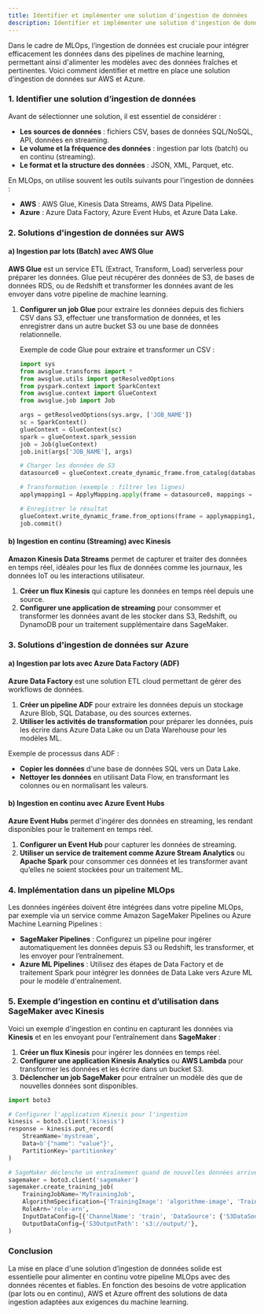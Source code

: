 ```yaml
---
title: Identifier et implémenter une solution d'ingestion de données
description: Identifier et implémenter une solution d'ingestion de données
---
```


Dans le cadre de MLOps, l’ingestion de données est cruciale pour intégrer efficacement les données dans des pipelines de machine learning, permettant ainsi d'alimenter les modèles avec des données fraîches et pertinentes. Voici comment identifier et mettre en place une solution d’ingestion de données sur AWS et Azure.

### 1. **Identifier une solution d’ingestion de données**

Avant de sélectionner une solution, il est essentiel de considérer :

- **Les sources de données** : fichiers CSV, bases de données SQL/NoSQL, API, données en streaming.
- **Le volume et la fréquence des données** : ingestion par lots (batch) ou en continu (streaming).
- **Le format et la structure des données** : JSON, XML, Parquet, etc.

En MLOps, on utilise souvent les outils suivants pour l’ingestion de données :

- **AWS** : AWS Glue, Kinesis Data Streams, AWS Data Pipeline.
- **Azure** : Azure Data Factory, Azure Event Hubs, et Azure Data Lake.

### 2. **Solutions d'ingestion de données sur AWS**

#### a) **Ingestion par lots (Batch) avec AWS Glue**

**AWS Glue** est un service ETL (Extract, Transform, Load) serverless pour préparer les données. Glue peut récupérer des données de S3, de bases de données RDS, ou de Redshift et transformer les données avant de les envoyer dans votre pipeline de machine learning.

1. **Configurer un job Glue** pour extraire les données depuis des fichiers CSV dans S3, effectuer une transformation de données, et les enregistrer dans un autre bucket S3 ou une base de données relationnelle.

   Exemple de code Glue pour extraire et transformer un CSV :

   ```python
   import sys
   from awsglue.transforms import *
   from awsglue.utils import getResolvedOptions
   from pyspark.context import SparkContext
   from awsglue.context import GlueContext
   from awsglue.job import Job

   args = getResolvedOptions(sys.argv, ['JOB_NAME'])
   sc = SparkContext()
   glueContext = GlueContext(sc)
   spark = glueContext.spark_session
   job = Job(glueContext)
   job.init(args['JOB_NAME'], args)

   # Charger les données de S3
   datasource0 = glueContext.create_dynamic_frame.from_catalog(database = "mydb", table_name = "mytable")

   # Transformation (exemple : filtrer les lignes)
   applymapping1 = ApplyMapping.apply(frame = datasource0, mappings = [("column1", "string", "column1", "string")])

   # Enregistrer le résultat
   glueContext.write_dynamic_frame.from_options(frame = applymapping1, connection_type = "s3", connection_options = {"path": "s3://my-output-bucket"}, format = "csv")
   job.commit()
   ```

#### b) **Ingestion en continu (Streaming) avec Kinesis**

**Amazon Kinesis Data Streams** permet de capturer et traiter des données en temps réel, idéales pour les flux de données comme les journaux, les données IoT ou les interactions utilisateur.

1. **Créer un flux Kinesis** qui capture les données en temps réel depuis une source.
2. **Configurer une application de streaming** pour consommer et transformer les données avant de les stocker dans S3, Redshift, ou DynamoDB pour un traitement supplémentaire dans SageMaker.

### 3. **Solutions d'ingestion de données sur Azure**

#### a) **Ingestion par lots avec Azure Data Factory (ADF)**

**Azure Data Factory** est une solution ETL cloud permettant de gérer des workflows de données.

1. **Créer un pipeline ADF** pour extraire les données depuis un stockage Azure Blob, SQL Database, ou des sources externes.
2. **Utiliser les activités de transformation** pour préparer les données, puis les écrire dans Azure Data Lake ou un Data Warehouse pour les modèles ML.

Exemple de processus dans ADF :

- **Copier les données** d'une base de données SQL vers un Data Lake.
- **Nettoyer les données** en utilisant Data Flow, en transformant les colonnes ou en normalisant les valeurs.

#### b) **Ingestion en continu avec Azure Event Hubs**

**Azure Event Hubs** permet d'ingérer des données en streaming, les rendant disponibles pour le traitement en temps réel.

1. **Configurer un Event Hub** pour capturer les données de streaming.
2. **Utiliser un service de traitement comme Azure Stream Analytics** ou **Apache Spark** pour consommer ces données et les transformer avant qu’elles ne soient stockées pour un traitement ML.

### 4. **Implémentation dans un pipeline MLOps**

Les données ingérées doivent être intégrées dans votre pipeline MLOps, par exemple via un service comme Amazon SageMaker Pipelines ou Azure Machine Learning Pipelines :

- **SageMaker Pipelines** : Configurez un pipeline pour ingérer automatiquement les données depuis S3 ou Redshift, les transformer, et les envoyer pour l’entraînement.
- **Azure ML Pipelines** : Utilisez des étapes de Data Factory et de traitement Spark pour intégrer les données de Data Lake vers Azure ML pour le modèle d'entraînement.

### 5. **Exemple d’ingestion en continu et d’utilisation dans SageMaker avec Kinesis**

Voici un exemple d'ingestion en continu en capturant les données via **Kinesis** et en les envoyant pour l’entraînement dans **SageMaker** :

1. **Créer un flux Kinesis** pour ingérer les données en temps réel.
2. **Configurer une application Kinesis Analytics** ou **AWS Lambda** pour transformer les données et les écrire dans un bucket S3.
3. **Déclencher un job SageMaker** pour entraîner un modèle dès que de nouvelles données sont disponibles.

```python
import boto3

# Configurer l'application Kinesis pour l'ingestion
kinesis = boto3.client('kinesis')
response = kinesis.put_record(
    StreamName='mystream',
    Data=b'{"name": "value"}',
    PartitionKey='partitionkey'
)

# SageMaker déclenche un entraînement quand de nouvelles données arrivent
sagemaker = boto3.client('sagemaker')
sagemaker.create_training_job(
    TrainingJobName='MyTrainingJob',
    AlgorithmSpecification={'TrainingImage': 'algorithme-image', 'TrainingInputMode': 'File'},
    RoleArn='role-arn',
    InputDataConfig=[{'ChannelName': 'train', 'DataSource': {'S3DataSource': {'S3Uri': 's3://bucket/'}}}],
    OutputDataConfig={'S3OutputPath': 's3://output/'},
)
```

### Conclusion

La mise en place d'une solution d’ingestion de données solide est essentielle pour alimenter en continu votre pipeline MLOps avec des données récentes et fiables. En fonction des besoins de votre application (par lots ou en continu), AWS et Azure offrent des solutions de data ingestion adaptées aux exigences du machine learning.
